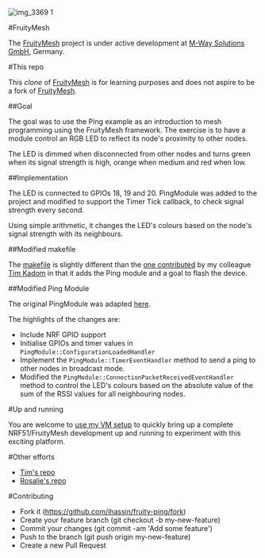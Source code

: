 ![img_3369 1](https://cloud.githubusercontent.com/assets/19006/10417242/56eb1770-7002-11e5-9081-f511a432c876.png)

#FruityMesh

The [FruityMesh](https://github.com/mwaylabs/fruitymesh) project is under active development at [M-Way Solutions GmbH](http://www.mwaysolutions.com/), Germany.

#This repo

This *clone* of [FruityMesh](https://github.com/mwaylabs/fruitymesh) is for learning purposes and does not aspire to be a fork of [FruityMesh](https://github.com/mwaylabs/fruitymesh).

##Goal

The goal was to use the Ping example as an introduction to mesh programming using the FruityMesh framework. The exercise is to have a module control an RGB LED to reflect its node's proximity to other nodes.

The LED is dimmed when disconnected from other nodes and turns green when its signal strength is high, orange when medium and red when low.

##Implementation

The LED is connected to GPIOs 18, 19 and 20. PingModule was added to the project and modified to support the Timer Tick callback, to check signal strength every second.

Using simple arithmetic, it changes the LED's colours based on the node's signal strength with its neighbours.

##Modified makefile

The [makefile](https://github.com/ihassin/fruitymesh-ping/blob/master/makefile) is slightly different than the [one contributed](https://github.com/tkadom/fruitymesh) by my colleague [Tim Kadom](https://www.linkedin.com/in/tkadom) in that it adds the Ping module and a goal to flash the device.

##Modified Ping Module

The original PingModule was adapted [here](https://github.com/ihassin/fruitymesh-ping/blob/master/src/modules/PingModule.cpp).

The highlights of the changes are:

* Include NRF GPIO support
* Initialise GPIOs and timer values in ```PingModule::ConfigurationLoadedHandler```
* Implement the ```PingModule::TimerEventHandler``` method to send a ping to other nodes in broadcast mode.
* Modified the ```PingModule::ConnectionPacketReceivedEventHandler``` method to control the LED's colours based on the absolute value of the sum of the RSSI values for all neighbouring nodes.
 
#Up and running

You are welcome to [use my VM setup](https://github.com/ihassin/fruitymesh-ubuntu-vm) to quickly bring up a complete NRF51/FruityMesh development up and running to experiment with this exciting platform.

#Other efforts

* [Tim's repo](https://github.com/tkadom/fruitymesh)
* [Rosalie's repo](https://github.com/rosatolen/fruitymesh)


#Contributing

* Fork it (https://github.com/ihassin/fruity-ping/fork)
* Create your feature branch (git checkout -b my-new-feature)
* Commit your changes (git commit -am 'Add some feature')
* Push to the branch (git push origin my-new-feature)
* Create a new Pull Request

